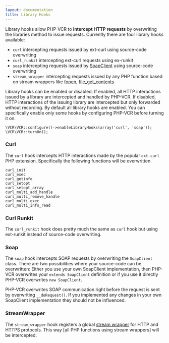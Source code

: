 ```yaml
---
layout: documentation
title: Library Hooks
---
```


Library hooks allow PHP-VCR to **intercept HTTP requests** by overwriting the libraries method to issue requests. 
Currently there are four library hooks available:

 * `curl` intercepting requests issued by ext-curl using source-code overwriting
 * `curl_runkit` intercepting ext-curl requests using ex-runkit
 * `soap` intercepting requests issued by [SoapClient](http://php.net/SoapClient) using source-code overwriting
 * `stream_wrapper` intercepting requests issued by any PHP function based on stream wrappers like [fopen](http://php.net/fopen), [file_get_contents](http://php.net/file_get_contents)

Library hooks can be enabled or disabled. If enabled, all HTTP interactions issued by a library are intercepted and handled by PHP-VCR. If disabled, HTTP interactions of the issuing library are intercepted but only forwarded without recording. By default all library hooks are enabled. You can specifically enable only some hooks by configuring PHP-VCR before turning it on.

    \VCR\VCR::configure()->enableLibraryHooks(array('curl', 'soap'));
    \VCR\VCR::turnOn();

### Curl

The `curl` hook intercepts HTTP interactions made by the popular `ext-curl` PHP extension. Specifically the following functions will be overwritten.

    curl_init       
    curl_exec       
    curl_getinfo    
    curl_setopt     
    curl_setopt_array 
    curl_multi_add_handle 
    curl_multi_remove_handle 
    curl_multi_exec 
    curl_multi_info_read 


### Curl Runkit

The `curl_runkit` hook does pretty much the same as `curl` hook but using ext-runkit instead of source-code overwriting.

### Soap

The `soap` hook intercepts SOAP requests by overwriting the `SoapClient` class. There are two possibilities where your source-code can be overwritten: Either you use your own SoapClient implementation, then PHP-VCR overwrites your `extends SoapClient` definition or if you use it directly PHP-VCR overwrites `new SoapClient`.

PHP-VCR overwrites SOAP communication right before the request is sent by overwriting `__doRequest()`. If you implemented any changes in your own SoapClient implementation they should not be influenced.

### StreamWrapper

The `stream_wrapper` hook registers a global [stream wrapper](http://php.net/stream_wrapper) for HTTP and HTTPS protocols. This way [all PHP functions using stream wrappers] will be intercepted.

